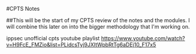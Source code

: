 #CPTS Notes

##This will be the start of my CPTS review of the notes and the modules. I will combine this later on into the bigger methodology that I'm working on.

ippsec unofficial cpts youtube playlist https://www.youtube.com/watch?v=H9FcE_FMZio&list=PLidcsTyj9JXItWpbRtTg6aDEj10_F17x5 
